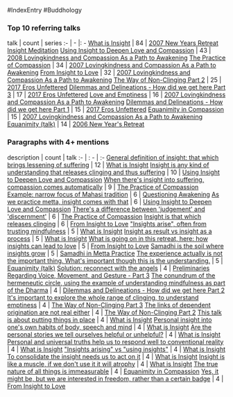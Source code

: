 #IndexEntry #Buddhology

### Top 10 referring talks
talk | count | series
:- | - |: -
<a data-href="What is Insight" href="What+is+Insight" class="internal-link" target="_blank" rel="noopener">What is Insight</a> | 84 | <a data-href="2007 New Years Retreat Insight Meditation" href="2007+New+Years+Retreat+Insight+Meditation" class="internal-link" target="_blank" rel="noopener">2007 New Years Retreat Insight Meditation</a>
<a data-href="Using Insight to Deepen Love and Compassion" href="Using+Insight+to+Deepen+Love+and+Compassion" class="internal-link" target="_blank" rel="noopener">Using Insight to Deepen Love and Compassion</a> | 43 | <a data-href="2008 Lovingkindness and Compassion As a Path to Awakening" href="2008+Lovingkindness+and+Compassion+As+a+Path+to+Awakening" class="internal-link" target="_blank" rel="noopener">2008 Lovingkindness and Compassion As a Path to Awakening</a>
<a data-href="The Practice of Compassion" href="The+Practice+of+Compassion" class="internal-link" target="_blank" rel="noopener">The Practice of Compassion</a> | 34 | <a data-href="2007 Lovingkindness and Compassion As a Path to Awakening" href="2007+Lovingkindness+and+Compassion+As+a+Path+to+Awakening" class="internal-link" target="_blank" rel="noopener">2007 Lovingkindness and Compassion As a Path to Awakening</a>
<a data-href="From Insight to Love" href="From+Insight+to+Love" class="internal-link" target="_blank" rel="noopener">From Insight to Love</a> | 32 | <a data-href="2007 Lovingkindness and Compassion As a Path to Awakening" href="2007+Lovingkindness+and+Compassion+As+a+Path+to+Awakening" class="internal-link" target="_blank" rel="noopener">2007 Lovingkindness and Compassion As a Path to Awakening</a>
<a data-href="The Way of Non-Clinging Part 2" href="The+Way+of+Non-Clinging+Part+2" class="internal-link" target="_blank" rel="noopener">The Way of Non-Clinging Part 2</a> | 25 | <a data-href="2017 Eros Unfettered" href="2017+Eros+Unfettered" class="internal-link" target="_blank" rel="noopener">2017 Eros Unfettered</a>
<a data-href="Dilemmas and Delineations - How did we get here Part 3" href="Dilemmas+and+Delineations+-+How+did+we+get+here+Part+3" class="internal-link" target="_blank" rel="noopener">Dilemmas and Delineations - How did we get here Part 3</a> | 17 | <a data-href="2017 Eros Unfettered" href="2017+Eros+Unfettered" class="internal-link" target="_blank" rel="noopener">2017 Eros Unfettered</a>
<a data-href="Love and Emptiness" href="Love+and+Emptiness" class="internal-link" target="_blank" rel="noopener">Love and Emptiness</a> | 16 | <a data-href="2007 Lovingkindness and Compassion As a Path to Awakening" href="2007+Lovingkindness+and+Compassion+As+a+Path+to+Awakening" class="internal-link" target="_blank" rel="noopener">2007 Lovingkindness and Compassion As a Path to Awakening</a>
<a data-href="Dilemmas and Delineations - How did we get here Part 1" href="Dilemmas+and+Delineations+-+How+did+we+get+here+Part+1" class="internal-link" target="_blank" rel="noopener">Dilemmas and Delineations - How did we get here Part 1</a> | 15 | <a data-href="2017 Eros Unfettered" href="2017+Eros+Unfettered" class="internal-link" target="_blank" rel="noopener">2017 Eros Unfettered</a>
<a data-href="Equanimity in Compassion" href="Equanimity+in+Compassion" class="internal-link" target="_blank" rel="noopener">Equanimity in Compassion</a> | 15 | <a data-href="2007 Lovingkindness and Compassion As a Path to Awakening" href="2007+Lovingkindness+and+Compassion+As+a+Path+to+Awakening" class="internal-link" target="_blank" rel="noopener">2007 Lovingkindness and Compassion As a Path to Awakening</a>
<a data-href="Equanimity (talk)" href="Equanimity+%28talk%29" class="internal-link" target="_blank" rel="noopener">Equanimity (talk)</a> | 14 | <a data-href="2006 New Years Retreat" href="2006+New+Year%27s+Retreat" class="internal-link" target="_blank" rel="noopener">2006 New Year&#x27;s Retreat</a>

### Paragraphs with 4+ mentions
description | count | talk
:- | : - | :-
<a aria-label-position="top" aria-label="What is Insight > General definition of insight that which brings lessening of suffering" data-href="What is Insight#General definition of insight that which brings lessening of suffering" href="What+is+Insight#General+definition+of+insight+that+which+brings+lessening+of+suffering" class="internal-link" target="_blank" rel="noopener">General definition of insight: that which brings lessening of suffering</a> | 12 | <a data-href="What is Insight" href="What+is+Insight" class="internal-link" target="_blank" rel="noopener">What is Insight</a>
<a aria-label-position="top" aria-label="Using Insight to Deepen Love and Compassion > Insight is any kind of understanding that releases clinging and thus suffering" data-href="Using Insight to Deepen Love and Compassion#Insight is any kind of understanding that releases clinging and thus suffering" href="Using+Insight+to+Deepen+Love+and+Compassion#Insight+is+any+kind+of+understanding+that+releases+clinging+and+thus+suffering" class="internal-link" target="_blank" rel="noopener">Insight is any kind of understanding that releases clinging and thus suffering</a> | 10 | <a data-href="Using Insight to Deepen Love and Compassion" href="Using+Insight+to+Deepen+Love+and+Compassion" class="internal-link" target="_blank" rel="noopener">Using Insight to Deepen Love and Compassion</a>
<a aria-label-position="top" aria-label="The Practice of Compassion > When theres insight into suffering compassion comes automatically" data-href="The Practice of Compassion#When theres insight into suffering compassion comes automatically" href="The+Practice+of+Compassion#When+there%27s+insight+into+suffering+compassion+comes+automatically" class="internal-link" target="_blank" rel="noopener">When there&#x27;s insight into suffering, compassion comes automatically</a> | 9 | <a data-href="The Practice of Compassion" href="The+Practice+of+Compassion" class="internal-link" target="_blank" rel="noopener">The Practice of Compassion</a>
<a aria-label-position="top" aria-label="Questioning Awakening > Example narrow focus of Mahasi tradition" data-href="Questioning Awakening#Example narrow focus of Mahasi tradition" href="Questioning+Awakening#Example+narrow+focus+of+Mahasi+tradition" class="internal-link" target="_blank" rel="noopener">Example: narrow focus of Mahasi tradition</a> | 6 | <a data-href="Questioning Awakening" href="Questioning+Awakening" class="internal-link" target="_blank" rel="noopener">Questioning Awakening</a>
<a aria-label-position="top" aria-label="Using Insight to Deepen Love and Compassion > As we practice metta insight comes with that" data-href="Using Insight to Deepen Love and Compassion#As we practice metta insight comes with that" href="Using+Insight+to+Deepen+Love+and+Compassion#As+we+practice+metta+insight+comes+with+that" class="internal-link" target="_blank" rel="noopener">As we practice metta, insight comes with that</a> | 6 | <a data-href="Using Insight to Deepen Love and Compassion" href="Using+Insight+to+Deepen+Love+and+Compassion" class="internal-link" target="_blank" rel="noopener">Using Insight to Deepen Love and Compassion</a>
<a aria-label-position="top" aria-label="The Practice of Compassion > Theres a difference between judgement and discernment" data-href="The Practice of Compassion#Theres a difference between judgement and discernment" href="The+Practice+of+Compassion#There%27s+a+difference+between+%27judgement%27+and+%27discernment%27" class="internal-link" target="_blank" rel="noopener">There&#x27;s a difference between &#x27;judgement&#x27; and &#x27;discernment&#x27;</a> | 6 | <a data-href="The Practice of Compassion" href="The+Practice+of+Compassion" class="internal-link" target="_blank" rel="noopener">The Practice of Compassion</a>
<a aria-label-position="top" aria-label="From Insight to Love > Insight is that which releases clinging" data-href="From Insight to Love#Insight is that which releases clinging" href="From+Insight+to+Love#Insight+is+that+which+releases+clinging" class="internal-link" target="_blank" rel="noopener">Insight is that which releases clinging</a> | 6 | <a data-href="From Insight to Love" href="From+Insight+to+Love" class="internal-link" target="_blank" rel="noopener">From Insight to Love</a>
<a aria-label-position="top" aria-label="What is Insight > Insights arise often from trusting mindfulness" data-href="What is Insight#Insights arise often from trusting mindfulness" href="What+is+Insight#%22Insights+arise%22+often+from+trusting+mindfulness" class="internal-link" target="_blank" rel="noopener">&quot;Insights arise&quot;, often from trusting mindfulness</a> | 5 | <a data-href="What is Insight" href="What+is+Insight" class="internal-link" target="_blank" rel="noopener">What is Insight</a>
<a aria-label-position="top" aria-label="What is Insight > Insight as result vs insight as a process" data-href="What is Insight#Insight as result vs insight as a process" href="What+is+Insight#Insight+as+result+vs+insight+as+a+process" class="internal-link" target="_blank" rel="noopener">Insight as result vs insight as a process</a> | 5 | <a data-href="What is Insight" href="What+is+Insight" class="internal-link" target="_blank" rel="noopener">What is Insight</a>
<a aria-label-position="top" aria-label="From Insight to Love > What is going on in this retreat here how insights can lead to love" data-href="From Insight to Love#What is going on in this retreat here how insights can lead to love" href="From+Insight+to+Love#What+is+going+on+in+this+retreat+here+how+insights+can+lead+to+love" class="internal-link" target="_blank" rel="noopener">What is going on in this retreat, here: how insights can lead to love</a> | 5 | <a data-href="From Insight to Love" href="From+Insight+to+Love" class="internal-link" target="_blank" rel="noopener">From Insight to Love</a>
<a aria-label-position="top" aria-label="Samadhi in Metta Practice > Samadhi is the soil where insights grow" data-href="Samadhi in Metta Practice#Samadhi is the soil where insights grow" href="Samadhi+in+Metta+Practice#Samadhi+is+the+soil+where+insights+grow" class="internal-link" target="_blank" rel="noopener">Samadhi is the soil where insights grow</a> | 5 | <a data-href="Samadhi in Metta Practice" href="Samadhi+in+Metta+Practice" class="internal-link" target="_blank" rel="noopener">Samadhi in Metta Practice</a>
<a aria-label-position="top" aria-label="Equanimity (talk) > The experience actually is not the important thing Whats important though this is the understanding " data-href="Equanimity (talk)#The experience actually is not the important thing Whats important though this is the understanding " href="Equanimity+%28talk%29#The+experience+actually+is+not+the+important+thing+What%27s+important+though+this+is+the+understanding+" class="internal-link" target="_blank" rel="noopener">The experience actually is not the important thing. What&#x27;s important though this is the understanding.</a> | 5 | <a data-href="Equanimity (talk)" href="Equanimity+%28talk%29" class="internal-link" target="_blank" rel="noopener">Equanimity (talk)</a>
<a aria-label-position="top" aria-label="Preliminaries Regarding Voice, Movement, and Gesture - Part 3 > Solution reconnect with the angels" data-href="Preliminaries Regarding Voice, Movement, and Gesture - Part 3#Solution reconnect with the angels" href="Preliminaries+Regarding+Voice%2C+Movement%2C+and+Gesture+-+Part+3#Solution+reconnect+with+the+angels" class="internal-link" target="_blank" rel="noopener">Solution: reconnect with the angels</a> | 4 | <a data-href="Preliminaries Regarding Voice, Movement, and Gesture - Part 3" href="Preliminaries+Regarding+Voice%2C+Movement%2C+and+Gesture+-+Part+3" class="internal-link" target="_blank" rel="noopener">Preliminaries Regarding Voice, Movement, and Gesture - Part 3</a>
<a aria-label-position="top" aria-label="Dilemmas and Delineations - How did we get here Part 2 > The conundrum of the hermeneutic circle using the example of understanding mindfulness as part of the Dharma" data-href="Dilemmas and Delineations - How did we get here Part 2#The conundrum of the hermeneutic circle using the example of understanding mindfulness as part of the Dharma" href="Dilemmas+and+Delineations+-+How+did+we+get+here+Part+2#The+conundrum+of+the+hermeneutic+circle+using+the+example+of+understanding+mindfulness+as+part+of+the+Dharma" class="internal-link" target="_blank" rel="noopener">The conundrum of the hermeneutic circle, using the example of understanding mindfulness as part of the Dharma</a> | 4 | <a data-href="Dilemmas and Delineations - How did we get here Part 2" href="Dilemmas+and+Delineations+-+How+did+we+get+here+Part+2" class="internal-link" target="_blank" rel="noopener">Dilemmas and Delineations - How did we get here Part 2</a>
<a aria-label-position="top" aria-label="The Way of Non-Clinging Part 3 > Its important to explore the whole range of clinging to understand emptiness" data-href="The Way of Non-Clinging Part 3#Its important to explore the whole range of clinging to understand emptiness" href="The+Way+of+Non-Clinging+Part+3#It%27s+important+to+explore+the+whole+range+of+clinging+to+understand+emptiness" class="internal-link" target="_blank" rel="noopener">It&#x27;s important to explore the whole range of clinging, to understand emptiness</a> | 4 | <a data-href="The Way of Non-Clinging Part 3" href="The+Way+of+Non-Clinging+Part+3" class="internal-link" target="_blank" rel="noopener">The Way of Non-Clinging Part 3</a>
<a aria-label-position="top" aria-label="The Way of Non-Clinging Part 2 > The links of dependent origination are not real either" data-href="The Way of Non-Clinging Part 2#The links of dependent origination are not real either" href="The+Way+of+Non-Clinging+Part+2#The+links+of+dependent+origination+are+not+real+either" class="internal-link" target="_blank" rel="noopener">The links of dependent origination are not real either</a> | 4 | <a data-href="The Way of Non-Clinging Part 2" href="The+Way+of+Non-Clinging+Part+2" class="internal-link" target="_blank" rel="noopener">The Way of Non-Clinging Part 2</a>
<a aria-label-position="top" aria-label="What is Insight > This talk is about putting things in place" data-href="What is Insight#This talk is about putting things in place" href="What+is+Insight#This+talk+is+about+putting+things+in+place" class="internal-link" target="_blank" rel="noopener">This talk is about putting things in place</a> | 4 | <a data-href="What is Insight" href="What+is+Insight" class="internal-link" target="_blank" rel="noopener">What is Insight</a>
<a aria-label-position="top" aria-label="What is Insight > Personal insight into ones own habits of body speech and mind" data-href="What is Insight#Personal insight into ones own habits of body speech and mind" href="What+is+Insight#Personal+insight+into+one%27s+own+habits+of+body+speech+and+mind" class="internal-link" target="_blank" rel="noopener">Personal insight into one&#x27;s own habits of body, speech and mind</a> | 4 | <a data-href="What is Insight" href="What+is+Insight" class="internal-link" target="_blank" rel="noopener">What is Insight</a>
<a aria-label-position="top" aria-label="What is Insight > Are the personal stories we tell ourselves helpful or unhelpful" data-href="What is Insight#Are the personal stories we tell ourselves helpful or unhelpful" href="What+is+Insight#Are+the+personal+stories+we+tell+ourselves+helpful+or+unhelpful" class="internal-link" target="_blank" rel="noopener">Are the personal stories we tell ourselves helpful or unhelpful?</a> | 4 | <a data-href="What is Insight" href="What+is+Insight" class="internal-link" target="_blank" rel="noopener">What is Insight</a>
<a aria-label-position="top" aria-label="What is Insight > Personal and universal truths help us to respond well to conventional reality" data-href="What is Insight#Personal and universal truths help us to respond well to conventional reality" href="What+is+Insight#Personal+and+universal+truths+help+us+to+respond+well+to+conventional+reality" class="internal-link" target="_blank" rel="noopener">Personal and universal truths help us to respond well to conventional reality</a> | 4 | <a data-href="What is Insight" href="What+is+Insight" class="internal-link" target="_blank" rel="noopener">What is Insight</a>
<a aria-label-position="top" aria-label="What is Insight > Insights arising vs using insights" data-href="What is Insight#Insights arising vs using insights" href="What+is+Insight#%22Insights+arising%22+vs+%22using+insights%22" class="internal-link" target="_blank" rel="noopener">&quot;Insights arising&quot; vs &quot;using insights&quot;</a> | 4 | <a data-href="What is Insight" href="What+is+Insight" class="internal-link" target="_blank" rel="noopener">What is Insight</a>
<a aria-label-position="top" aria-label="What is Insight > To consolidate the insight needs us to act on it" data-href="What is Insight#To consolidate the insight needs us to act on it" href="What+is+Insight#To+consolidate+the+insight+needs+us+to+act+on+it" class="internal-link" target="_blank" rel="noopener">To consolidate the insight needs us to act on it</a> | 4 | <a data-href="What is Insight" href="What+is+Insight" class="internal-link" target="_blank" rel="noopener">What is Insight</a>
<a aria-label-position="top" aria-label="What is Insight > Insight is like a muscle if we dont use it it will atrophy" data-href="What is Insight#Insight is like a muscle if we dont use it it will atrophy" href="What+is+Insight#Insight+is+like+a+muscle+if+we+don%27t+use+it+it+will+atrophy" class="internal-link" target="_blank" rel="noopener">Insight is like a muscle, if we don&#x27;t use it it will atrophy</a> | 4 | <a data-href="What is Insight" href="What+is+Insight" class="internal-link" target="_blank" rel="noopener">What is Insight</a>
<a aria-label-position="top" aria-label="Equanimity in Compassion > The true nature of all things is immeasurable" data-href="Equanimity in Compassion#The true nature of all things is immeasurable" href="Equanimity+in+Compassion#The+true+nature+of+all+things+is+immeasurable" class="internal-link" target="_blank" rel="noopener">The true nature of all things is immeasurable</a> | 4 | <a data-href="Equanimity in Compassion" href="Equanimity+in+Compassion" class="internal-link" target="_blank" rel="noopener">Equanimity in Compassion</a>
<a aria-label-position="top" aria-label="From Insight to Love > Yes it might be but we are interested in freedom rather than a certain badge" data-href="From Insight to Love#Yes it might be but we are interested in freedom rather than a certain badge" href="From+Insight+to+Love#Yes+it+might+be+but+we+are+interested+in+freedom+rather+than+a+certain+badge" class="internal-link" target="_blank" rel="noopener">Yes, it might be, but we are interested in freedom, rather than a certain badge</a> | 4 | <a data-href="From Insight to Love" href="From+Insight+to+Love" class="internal-link" target="_blank" rel="noopener">From Insight to Love</a>

